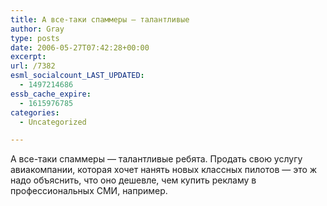 ```yaml
---
title: А все-таки спаммеры — талантливые
author: Gray
type: posts
date: 2006-05-27T07:42:28+00:00
excerpt:
url: /7382
esml_socialcount_LAST_UPDATED:
  - 1497214686
essb_cache_expire:
  - 1615976785
categories:
  - Uncategorized

---
```








А все-таки спаммеры &#8212; талантливые ребята. Продать свою услугу авиакомпании, которая хочет нанять новых классных пилотов &#8212; это ж надо объяснить, что оно дешевле, чем купить рекламу в профессиональных СМИ, например.